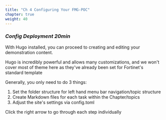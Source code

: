 ```yaml
---
title: "Ch 4 Configuring Your FMG-POC"
chapter: true
weight: 40
---
```


### ***Config Deployment 20min***



With Hugo installed, you can proceed to creating and editing your demonstration content.

Hugo is incredibly powerful and allows many customizations, and we won't cover most of theme here as they've already been set for Fortinet's standard template  

Generally, you only need to do 3 things:
1. Set the folder structure for left hand menu bar navigation/topic structure
2. Create Markdown files for each task within the Chapter/topics
3. Adjust the site's settings via config.toml

Click the right arrow to go through each step individually
